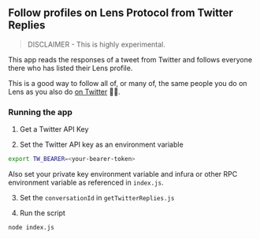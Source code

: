 ## Follow profiles on Lens Protocol from Twitter Replies

> DISCLAIMER - This is highly experimental.

This app reads the responses of a tweet from Twitter and follows everyone there who has listed their Lens profile.

This is a good way to follow all of, or many of, the same people you do on Lens as you also do [on Twitter](https://twitter.com/dabit3/status/1577148516849549312) 💁‍♂️.

### Running the app

1. Get a Twitter API Key

2. Set the Twitter API key as an environment variable

```sh
export TW_BEARER=<your-bearer-token>
```

Also set your private key environment variable and infura or other RPC environment variable as referenced in `index.js`.
   
3. Set the `conversationId` in `getTwitterReplies.js`

4. Run the script

```sh
node index.js
```